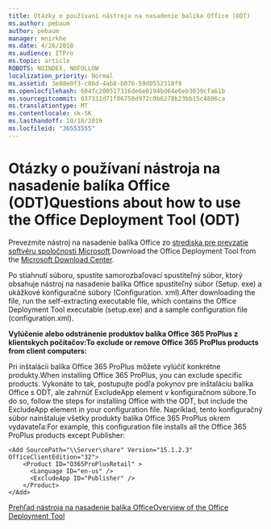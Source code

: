 ```yaml
---
title: Otázky o používaní nástroja na nasadenie balíka Office (ODT)
ms.author: pebaum
author: pebaum
manager: mnirkhe
ms.date: 4/26/2018
ms.audience: ITPro
ms.topic: article
ROBOTS: NOINDEX, NOFOLLOW
localization_priority: Normal
ms.assetid: 3e88e0f3-c86d-4ab8-b076-59d0552318f9
ms.openlocfilehash: 604fc200517316de6e0194bd64e6eb3039cfa61b
ms.sourcegitcommit: 037331d71f06750d972c0b6278b23bb15c4806ca
ms.translationtype: MT
ms.contentlocale: sk-SK
ms.lasthandoff: 10/18/2019
ms.locfileid: "36553555"
---
```

# <a name="questions-about-how-to-use-the-office-deployment-tool-odt"></a><span data-ttu-id="c15aa-102">Otázky o používaní nástroja na nasadenie balíka Office (ODT)</span><span class="sxs-lookup"><span data-stu-id="c15aa-102">Questions about how to use the Office Deployment Tool (ODT)</span></span>

<span data-ttu-id="c15aa-103">Prevezmite nástroj na nasadenie balíka Office zo [strediska pre prevzatie softvéru spoločnosti Microsoft](http://go.microsoft.com/fwlink/p/?LinkID=626065).</span><span class="sxs-lookup"><span data-stu-id="c15aa-103">Download the Office Deployment Tool from the [Microsoft Download Center](http://go.microsoft.com/fwlink/p/?LinkID=626065).</span></span>
  
<span data-ttu-id="c15aa-104">Po stiahnutí súboru, spustite samorozbaľovací spustiteľný súbor, ktorý obsahuje nástroj na nasadenie balíka Office spustiteľný súbor (Setup. exe) a ukážkové konfiguračné súbory (Configuration. xml).</span><span class="sxs-lookup"><span data-stu-id="c15aa-104">After downloading the file, run the self-extracting executable file, which contains the Office Deployment Tool executable (setup.exe) and a sample configuration file (configuration.xml).</span></span>
  
 <span data-ttu-id="c15aa-105">**Vylúčenie alebo odstránenie produktov balíka Office 365 ProPlus z klientskych počítačov:**</span><span class="sxs-lookup"><span data-stu-id="c15aa-105">**To exclude or remove Office 365 ProPlus products from client computers:**</span></span>
  
<span data-ttu-id="c15aa-106">Pri inštalácii balíka Office 365 ProPlus môžete vylúčiť konkrétne produkty.</span><span class="sxs-lookup"><span data-stu-id="c15aa-106">When installing Office 365 ProPlus, you can exclude specific products.</span></span> <span data-ttu-id="c15aa-107">Vykonáte to tak, postupujte podľa pokynov pre inštaláciu balíka Office s ODT, ale zahrnúť ExcludeApp element v konfiguračnom súbore.</span><span class="sxs-lookup"><span data-stu-id="c15aa-107">To do so, follow the steps for installing Office with the ODT, but include the ExcludeApp element in your configuration file.</span></span> <span data-ttu-id="c15aa-108">Napríklad, tento konfiguračný súbor nainštaluje všetky produkty balíka Office 365 ProPlus okrem vydavateľa:</span><span class="sxs-lookup"><span data-stu-id="c15aa-108">For example, this configuration file installs all the Office 365 ProPlus products except Publisher:</span></span>
  
```
<Add SourcePath="\\Server\share" Version="15.1.2.3" OfficeClientEdition="32">
    <Product ID="O365ProPlusRetail" >
      <Language ID="en-us" />
      <ExcludeApp ID="Publisher" />
    </Product>
</Add>
```

[<span data-ttu-id="c15aa-109">Prehľad nástroja na nasadenie balíka Office</span><span class="sxs-lookup"><span data-stu-id="c15aa-109">Overview of the Office Deployment Tool</span></span>](https://docs.microsoft.com/deployoffice/overview-of-the-office-2016-deployment-tool)
  

